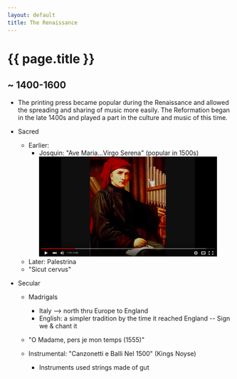 ```yaml
---
layout: default
title: The Renaissance
---
```


# {{ page.title }}

## ~ 1400-1600

<!-- TODO back button -->

* The printing press became popular during the Renaissance and allowed the
spreading and sharing of music more easily. The Reformation began in the late
1400s and played a part in the culture and music of this time.

* Sacred
	* Earlier:
		* Josquin: "Ave Maria...Virgo Serena" (popular in 1500s)  
		[![Ave Maria...Virgo Serena](/img/photos/small/josquin.png)](https://youtu.be/UStX-kdE-tM)
	* Later: Palestrina
	* "Sicut cervus"

* Secular
	* Madrigals
		* Italy --> north thru Europe to England
		* English: a simpler tradition by the time it reached England --
		Sign we & chant it

	* "O Madame, pers je mon temps (1555)"
	* Instrumental: "Canzonetti e Balli Nel 1500" (Kings Noyse)
		* Instruments used strings made of gut

